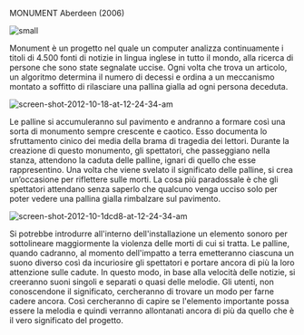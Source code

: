 MONUMENT
Aberdeen (2006)

![small](https://user-images.githubusercontent.com/59569674/85230407-1c819a00-b3f0-11ea-8e08-957d3aef4800.jpg)

Monument è un progetto nel quale un computer analizza continuamente i titoli di 4.500 fonti di notizie in lingua inglese in tutto il mondo, alla ricerca di persone che sono state segnalate uccise. 
Ogni volta che trova un articolo, un algoritmo determina il numero di decessi e ordina a un meccanismo montato a soffitto di rilasciare una pallina gialla ad ogni persona deceduta. 

![screen-shot-2012-10-18-at-12-24-34-am](https://user-images.githubusercontent.com/59569674/85230401-1095d800-b3f0-11ea-83ed-7cc2886b6bce.png)

Le palline si accumuleranno sul pavimento e andranno a formare così una sorta di monumento sempre crescente e caotico. Esso documenta lo sfruttamento cinico dei media della brama di tragedia dei lettori. Durante la creazione di questo monumento, gli spettatori, che passeggiano nella stanza, attendono la caduta delle palline, ignari di quello che esse rappresentino. 
Una volta che viene svelato il significato delle palline, si crea un’occasione per riflettere sulle morti. La cosa più paradossale è che gli spettatori attendano senza saperlo che qualcuno venga ucciso solo per poter vedere una pallina gialla rimbalzare sul pavimento. 

![screen-shot-2012-10-1dcd8-at-12-24-34-am](https://user-images.githubusercontent.com/59569674/85230399-07a50680-b3f0-11ea-99c8-f9cf496806aa.png)

Si potrebbe introdurre all'interno dell'installazione un elemento sonoro per sottolineare maggiormente la violenza delle morti di cui si tratta. Le palline, quando cadranno, al momento dell'impatto a terra emetteranno ciascuna un suono diverso  così da incuriosire gli spettatori e portare ancora di più la loro attenzione sulle cadute. In questo modo, in base alla velocità delle notizie, si creeranno suoni singoli e separati o quasi delle melodie. Gli utenti, non conoscendone il significato, cercheranno di trovare un modo per farne cadere ancora. Così cercheranno di capire se l'elemento importante possa essere la melodia e quindi verranno allontanati ancora di più da quello che è il vero significato del progetto.
